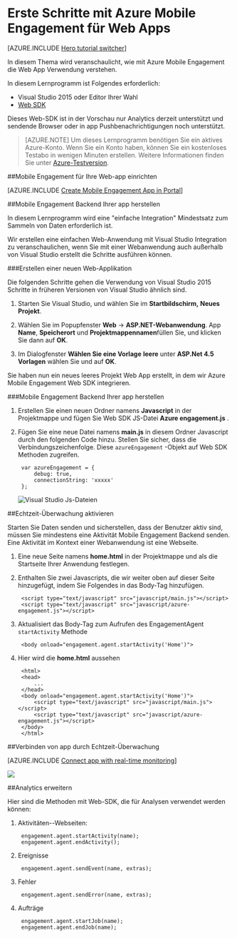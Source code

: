 <properties
    pageTitle="Erste Schritte mit Azure Mobile Engagement für Web Apps | Microsoft Azure"
    description="Enthält Informationen zum Verwenden von Azure Mobile Engagement mit Analysen und Push Notifications für Web Apps."
    services="mobile-engagement"
    documentationCenter="Mobile"
    authors="piyushjo"
    manager="erikre"
    editor="" />

<tags
    ms.service="mobile-engagement"
    ms.workload="mobile"
    ms.tgt_pltfrm="na"
    ms.devlang="js"
    ms.topic="hero-article"
    ms.date="06/01/2016"
    ms.author="piyushjo" />

# <a name="get-started-with-azure-mobile-engagement-for-web-apps"></a>Erste Schritte mit Azure Mobile Engagement für Web Apps

[AZURE.INCLUDE [Hero tutorial switcher](../../includes/mobile-engagement-hero-tutorial-switcher.md)]

In diesem Thema wird veranschaulicht, wie mit Azure Mobile Engagement die Web App Verwendung verstehen.

In diesem Lernprogramm ist Folgendes erforderlich:

+ Visual Studio 2015 oder Editor Ihrer Wahl
+ [Web SDK](http://aka.ms/P7b453) 

Dieses Web-SDK ist in der Vorschau nur Analytics derzeit unterstützt und sendende Browser oder in app Pushbenachrichtigungen noch unterstützt. 

> [AZURE.NOTE] Um dieses Lernprogramm benötigen Sie ein aktives Azure-Konto. Wenn Sie ein Konto haben, können Sie ein kostenloses Testabo in wenigen Minuten erstellen. Weitere Informationen finden Sie unter [Azure-Testversion](https://azure.microsoft.com/pricing/free-trial/?WT.mc_id=A0E0E5C02&amp;returnurl=http%3A%2F%2Fazure.microsoft.com%2Fen-us%2Fdocumentation%2Farticles%2Fmobile-engagement-web-app-get-started).

##<a name="setup-mobile-engagement-for-your-web-app"></a>Mobile Engagement für Ihre Web-app einrichten

[AZURE.INCLUDE [Create Mobile Engagement App in Portal](../../includes/mobile-engagement-create-app-in-portal-new.md)]

##<a id="connecting-app"></a>Mobile Engagement Backend Ihrer app herstellen

In diesem Lernprogramm wird eine "einfache Integration" Mindestsatz zum Sammeln von Daten erforderlich ist.

Wir erstellen eine einfachen Web-Anwendung mit Visual Studio Integration zu veranschaulichen, wenn Sie mit einer Webanwendung auch außerhalb von Visual Studio erstellt die Schritte ausführen können. 

###<a name="create-a-new-web-app"></a>Erstellen einer neuen Web-Applikation

Die folgenden Schritte gehen die Verwendung von Visual Studio 2015 Schritte in früheren Versionen von Visual Studio ähnlich sind. 

1. Starten Sie Visual Studio, und wählen Sie im **Startbildschirm,** **Neues Projekt**.

2. Wählen Sie im Popupfenster **Web** -> **ASP.NET-Webanwendung**. App **Name**, **Speicherort** und **Projektmappennamen**füllen Sie, und klicken Sie dann auf **OK**.

3. Im Dialogfenster **Wählen Sie eine Vorlage** **leere** unter **ASP.Net 4.5 Vorlagen** wählen Sie und auf **OK**. 

Sie haben nun ein neues leeres Projekt Web App erstellt, in dem wir Azure Mobile Engagement Web SDK integrieren.

###<a name="connect-your-app-to-mobile-engagement-backend"></a>Mobile Engagement Backend Ihrer app herstellen

1. Erstellen Sie einen neuen Ordner namens **Javascript** in der Projektmappe und fügen Sie Web SDK JS-Datei **Azure engagement.js** . 

2. Fügen Sie eine neue Datei namens **main.js** in diesem Ordner Javascript durch den folgenden Code hinzu. Stellen Sie sicher, dass die Verbindungszeichenfolge. Diese `azureEngagement` -Objekt auf Web SDK Methoden zugreifen. 

        var azureEngagement = {
            debug: true,
            connectionString: 'xxxxx'
        };

    ![Visual Studio Js-Dateien][1]

##<a name="enable-real-time-monitoring"></a>Echtzeit-Überwachung aktivieren

Starten Sie Daten senden und sicherstellen, dass der Benutzer aktiv sind, müssen Sie mindestens eine Aktivität Mobile Engagement Backend senden. Eine Aktivität im Kontext einer Webanwendung ist eine Webseite. 

1. Eine neue Seite namens **home.html** in der Projektmappe und als die Startseite Ihrer Anwendung festlegen. 
2. Enthalten Sie zwei Javascripts, die wir weiter oben auf dieser Seite hinzugefügt, indem Sie Folgendes in das Body-Tag hinzufügen. 

        <script type="text/javascript" src="javascript/main.js"></script>
        <script type="text/javascript" src="javascript/azure-engagement.js"></script>

3. Aktualisiert das Body-Tag zum Aufrufen des EngagementAgent `startActivity` Methode
        
        <body onload="engagement.agent.startActivity('Home')">

4. Hier wird die **home.html** aussehen
        
        <html>
        <head>
            ...
        </head>
        <body onload="engagement.agent.startActivity('Home')">
            <script type="text/javascript" src="javascript/main.js"></script>
            <script type="text/javascript" src="javascript/azure-engagement.js"></script>
        </body>
        </html>

##<a name="connect-app-with-real-time-monitoring"></a>Verbinden von app durch Echtzeit-Überwachung

[AZURE.INCLUDE [Connect app with real-time monitoring](../../includes/mobile-engagement-connect-app-with-monitor.md)]

![][2]

##<a name="extend-analytics"></a>Analytics erweitern

Hier sind die Methoden mit Web-SDK, die für Analysen verwendet werden können:

1. Aktivitäten--Webseiten:

        engagement.agent.startActivity(name);
        engagement.agent.endActivity();

2. Ereignisse
        
        engagement.agent.sendEvent(name, extras);

3. Fehler

        engagement.agent.sendError(name, extras);

4. Aufträge

        engagement.agent.startJob(name);
        engagement.agent.endJob(name);

<!-- Images. -->
[1]: ./media/mobile-engagement-web-app-get-started/visual-studio-solution-js.png
[2]: ./media/mobile-engagement-web-app-get-started/session.png

